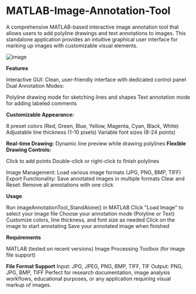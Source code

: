 # MATLAB-Image-Annotation-Tool
A comprehensive MATLAB-based interactive image annotation tool that allows users to add polyline drawings and text annotations to images. This standalone application provides an intuitive graphical user interface for marking up images with customizable visual elements.


![image](https://github.com/user-attachments/assets/316b3c8a-a5fa-4ef7-bd9b-32ce9f61ecc0)



**Features**

Interactive GUI: Clean, user-friendly interface with dedicated control panel
Dual Annotation Modes:

Polyline drawing mode for sketching lines and shapes
Text annotation mode for adding labeled comments


**Customizable Appearance:**

8 preset colors (Red, Green, Blue, Yellow, Magenta, Cyan, Black, White)
Adjustable line thickness (1-10 pixels)
Variable font sizes (8-24 points)


**Real-time Drawing:** Dynamic line preview while drawing polylines
**Flexible Drawing Controls:**

Click to add points
Double-click or right-click to finish polylines


Image Management: Load various image formats (JPG, PNG, BMP, TIFF)
Export Functionality: Save annotated images in multiple formats
Clear and Reset: Remove all annotations with one click

**Usage**

Run imageAnnotationTool_StandAlone() in MATLAB
Click "Load Image" to select your image file
Choose your annotation mode (Polyline or Text)
Customize colors, line thickness, and font size as needed
Click on the image to start annotating
Save your annotated image when finished

**Requirements**

MATLAB (tested on recent versions)
Image Processing Toolbox (for image file support)

**File Format Support**
Input: JPG, JPEG, PNG, BMP, TIFF, TIF
Output: PNG, JPG, BMP, TIFF
Perfect for research documentation, image analysis workflows, educational purposes, or any application requiring visual markup of images.
